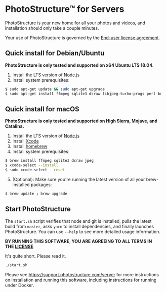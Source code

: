 # PhotoStructure™ for Servers

PhotoStructure is your new home for all your photos and videos, and installation
should only take a couple minutes.

Your use of PhotoStructure is governed by the [End-user license agreement](./LICENSE.md).

## Quick install for Debian/Ubuntu

**PhotoStructure is only tested and supported on x64 Ubuntu LTS 18.04.**

1. Install the LTS version of [Node.js](https://nodejs.org)
2. Install system prerequisites:

```sh
$ sudo apt-get update && sudo apt-get upgrade
$ sudo apt-get install ffmpeg sqlite3 dcraw libjpeg-turbo-progs perl build-essential python2.7-dev
```

## Quick install for macOS

**PhotoStructure is only tested and supported on High Sierra, Mojave, and Catalina.**

1. Install the LTS version of [Node.js](https://nodejs.org)
2. Install [Xcode](https://developer.apple.com/xcode/download/)
3. Install [homebrew](https://brew.sh/)
4. Install system prerequisites:

```sh
$ brew install ffmpeg sqlite3 dcraw jpeg
$ xcode-select --install
$ sudo xcode-select --reset
```

5. (Optional): Make sure you're running the latest version of all your
   brew-installed packages:

```sh
$ brew update ; brew upgrade
```

## Start PhotoStructure

The `start.sh` script verifies that node and git is installed, pulls the latest
build from `master`, asks `yarn` to install dependencies, and finally launches
PhotoStructure. You can use `--help` to see more detailed usage information.

**BY RUNNING THIS SOFTWARE, YOU ARE AGREEING TO ALL TERMS IN THE [LICENSE](./LICENSE.md)**. 

It's quite short. Please read it.

```sh
./start.sh
```

Please see <https://support.photostructure.com/server> for more instructions on
installation and running this software, including instructions for running under
Docker.
